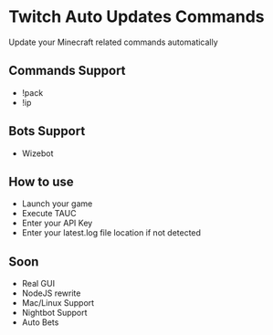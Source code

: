 # Twitch Auto Updates Commands
Update your Minecraft related commands automatically

## Commands Support
- !pack
- !ip

## Bots Support
- Wizebot

## How to use
- Launch your game
- Execute TAUC
- Enter your API Key
- Enter your latest.log file location if not detected

## Soon
- Real GUI
- NodeJS rewrite
- Mac/Linux Support
- Nightbot Support
- Auto Bets
